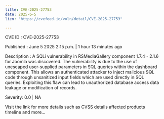 ```yaml
---
title: CVE-2025-27753
date: 2025-6-5
lien: "https://cvefeed.io/vuln/detail/CVE-2025-27753"

---
```


CVE ID : CVE-2025-27753

Published :  June 5
2025
2:15 p.m. | 1 hour
13 minutes ago

Description : A SQLi vulnerability in RSMediaGallery component 1.7.4 - 2.1.6 for Joomla was discovered. The vulnerability is due to the use of unescaped user-supplied parameters in SQL queries within the dashboard component. This allows an authenticated attacker to inject malicious SQL code through unsanitized input fields
which are used directly in SQL queries. Exploiting this flaw can lead to unauthorized database access
data leakage
or modification of records.

Severity: 0.0 | NA

Visit the link for more details
such as CVSS details
affected products
timeline
and more...
